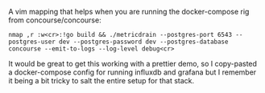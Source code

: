 A vim mapping that helps when you are running the docker-compose rig from concourse/concourse:

```
nmap ,r :w<cr>:!go build && ./metricdrain --postgres-port 6543 --postgres-user dev --postgres-password dev --postgres-database concourse --emit-to-logs --log-level debug<cr>
```

It would be great to get this working with a prettier demo, so I copy-pasted a docker-compose config for running influxdb and grafana but I remember it being a bit tricky to salt the entire setup for that stack.
